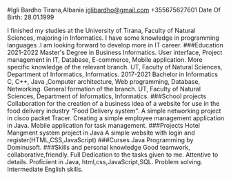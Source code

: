 #Igli Bardho
Tirana,Albania
iglibardho@gmail.com
+355675627601
Date Of Birth: 28.01.1999

I finished my studies at the University of Tirana, Faculty of Natural Sciences, majoring in Informatics. I have some knowledge in programming languages .I am looking forward to develop more in IT career.
###Education
2021-2022
Master's Degree in Business Informatics.
User interface, Project management in IT, Database, E-commerce, Mobile application. More specific knowledge of the relevant branch.
UT, Faculty of Natural Sciences, Department of Informatics, Informatics.
2017-2021
Bachelor in Informatics
C, C++, Java ,Computer architecture, Web programming, Database, Networking. General formation of the branch.
UT, Faculty of Natural Sciences, Department of Informatics, Informatics.
###School projects
Collaboration for the creation of a business idea of a website for use in the food delivery industry "Food Delivery system".
A simple networking project in cisco packet Tracer.
Creating a simple employee management application in Java.
Mobile application for task management.
###Projects
Hotel Mangment system project in Java
A simple website with login and register(HTML,CSS,JavaScript)
###Curses
Java Programming by Dominusoft.
###Skills and personal knowledge
Good teamwork, collaborative,friendly.
Full Dedication to the tasks given to me.
Attentive to details.
Proficient in Java, html,css,JavaScript,SQL.
Problem solving.
Intermediate English skills.
